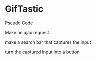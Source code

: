 # GifTastic

Pseudo Code

Make an ajax request

make a search bar that captures the input

turn the captured input into a button

